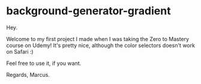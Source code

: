 # background-generator-gradient
Hey.

Welcome to my first project I made when I was taking the Zero to Mastery course on Udemy! It's pretty nice, although the color selectors doesn't work on Safari :)

Feel free to use it, if you want.

Regards,
Marcus.
